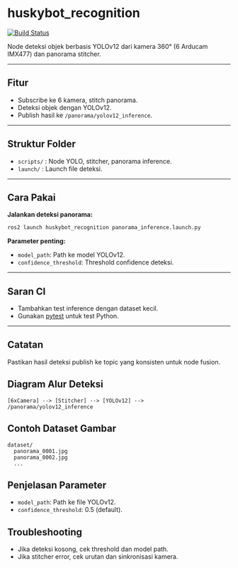# huskybot_recognition

[![Build Status](https://github.com/yourusername/huskybot/actions/workflows/ci.yml/badge.svg)](https://github.com/yourusername/huskybot/actions)

Node deteksi objek berbasis YOLOv12 dari kamera 360° (6 Arducam IMX477) dan panorama stitcher.

---

## Fitur
- Subscribe ke 6 kamera, stitch panorama.
- Deteksi objek dengan YOLOv12.
- Publish hasil ke `/panorama/yolov12_inference`.

---

## Struktur Folder
- `scripts/` : Node YOLO, stitcher, panorama inference.
- `launch/` : Launch file deteksi.

---

## Cara Pakai

**Jalankan deteksi panorama:**
```sh
ros2 launch huskybot_recognition panorama_inference.launch.py
```

**Parameter penting:**
- `model_path`: Path ke model YOLOv12.
- `confidence_threshold`: Threshold confidence deteksi.

---

## Saran CI
- Tambahkan test inference dengan dataset kecil.
- Gunakan [pytest](https://docs.pytest.org/en/stable/) untuk test Python.

---

## Catatan
Pastikan hasil deteksi publish ke topic yang konsisten untuk node fusion.

## Diagram Alur Deteksi

```
[6xCamera] --> [Stitcher] --> [YOLOv12] --> /panorama/yolov12_inference
```

## Contoh Dataset Gambar

```
dataset/
  panorama_0001.jpg
  panorama_0002.jpg
  ...
```

## Penjelasan Parameter

- `model_path`: Path ke file YOLOv12.
- `confidence_threshold`: 0.5 (default).

## Troubleshooting

- Jika deteksi kosong, cek threshold dan model path.
- Jika stitcher error, cek urutan dan sinkronisasi kamera.